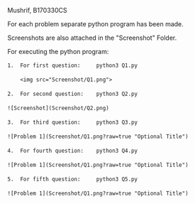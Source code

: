 Mushrif, B170330CS

For each problem separate python program has been made.

Screenshots are also attached in the "Screenshot" Folder.

For executing the python program:

    1.  For first question:     python3 Q1.py

        <img src="Screenshot/Q1.png"> 
    
    2.  For second question:    python3 Q2.py

    ![Screenshot](Screenshot/Q2.png)

    3.  For third question:     python3 Q3.py

    ![Problem 1](Screenshot/Q1.png?raw=true "Optional Title")

    4.  For fourth question:    python3 Q4.py

    ![Problem 1](Screenshot/Q1.png?raw=true "Optional Title")
    
    5.  For fifth question:     python3 Q5.py

    ![Problem 1](Screenshot/Q1.png?raw=true "Optional Title")

